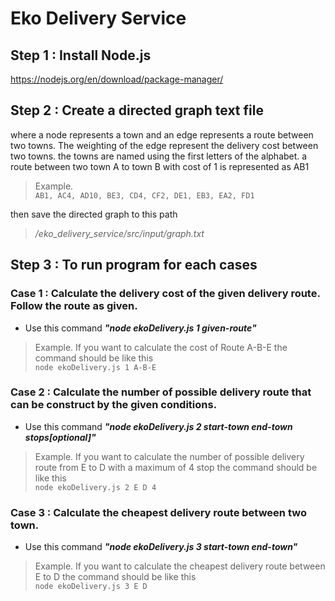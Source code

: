 # Eko Delivery Service

## Step 1 : Install Node.js 
https://nodejs.org/en/download/package-manager/


## Step 2 : Create a directed graph text file

where a node represents a town and an edge represents a route
between two towns. The weighting of the edge represent the delivery cost between two
towns. the towns are named using the first letters of the alphabet. a route between two town
A to town B with cost of 1 is represented as AB1

>Example.  
> ```AB1, AC4, AD10, BE3, CD4, CF2, DE1, EB3, EA2, FD1```

then save the directed graph to this path

> */eko_delivery_service/src/input/graph.txt*


## Step 3 : To run program for each cases

### Case 1 : Calculate the delivery cost of the given delivery route. Follow the route as given.
 
- Use this command  <i><b>"node ekoDelivery.js 1 given-route"</b></i>
 
> Example. If you want to calculate the cost of Route A-B-E the command should be like this                            
> ` node ekoDelivery.js 1 A-B-E `

### Case 2 : Calculate the number of possible delivery route that can be construct by the given conditions. 

- Use this command  <i><b>"node ekoDelivery.js 2 start-town end-town stops[optional]"</b></i>

> Example. If you want to calculate the number of possible delivery route from E to D with a maximum of 4 stop the command should be like this                  
> ` node ekoDelivery.js 2 E D 4 `

### Case 3 : Calculate the cheapest delivery route between two town.  

- Use this command  <i><b>"node ekoDelivery.js 3 start-town end-town"</b></i>

> Example. If you want to calculate the cheapest delivery route between E to D the command should be like this         
> ` node ekoDelivery.js 3 E D `
